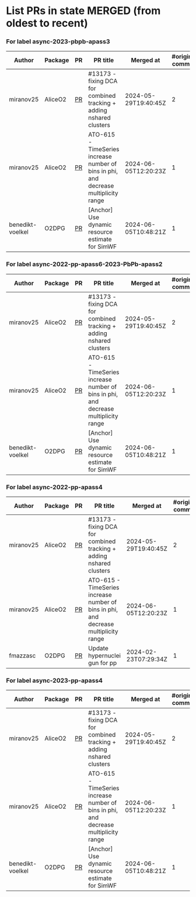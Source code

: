 # List PRs in state MERGED (from oldest to recent)


### For label async-2023-pbpb-apass3

| Author | Package | PR | PR title | Merged at | #original commits | Merge commit |
| --- | --- | --- | --- | --- | --- | --- |
| miranov25 | AliceO2 | [PR](https://github.com/AliceO2Group/AliceO2/pull/13176) | #13173 - fixing DCA for combined tracking + adding nshared clusters | 2024-05-29T19:40:45Z | 2 | 877eba6e317acc2675671c22fdd97126494ecd59 |
| miranov25 | AliceO2 | [PR](https://github.com/AliceO2Group/AliceO2/pull/13205) | ATO-615 - TimeSeries increase number of bins in phi, and decrease multiplicity range | 2024-06-05T12:20:23Z | 1 | 2f8759bd14b8374d20fd33509e46f641324a55ee |
| benedikt-voelkel | O2DPG | [PR](https://github.com/AliceO2Group/O2DPG/pull/1640) | [Anchor] Use dynamic resource estimate for SimWF | 2024-06-05T10:48:21Z | 1 | 3212a61353bb460b6ee1d1882510e14abe8d5416 |


### For label async-2022-pp-apass6-2023-PbPb-apass2

| Author | Package | PR | PR title | Merged at | #original commits | Merge commit |
| --- | --- | --- | --- | --- | --- | --- |
| miranov25 | AliceO2 | [PR](https://github.com/AliceO2Group/AliceO2/pull/13176) | #13173 - fixing DCA for combined tracking + adding nshared clusters | 2024-05-29T19:40:45Z | 2 | 877eba6e317acc2675671c22fdd97126494ecd59 |
| miranov25 | AliceO2 | [PR](https://github.com/AliceO2Group/AliceO2/pull/13205) | ATO-615 - TimeSeries increase number of bins in phi, and decrease multiplicity range | 2024-06-05T12:20:23Z | 1 | 2f8759bd14b8374d20fd33509e46f641324a55ee |
| benedikt-voelkel | O2DPG | [PR](https://github.com/AliceO2Group/O2DPG/pull/1640) | [Anchor] Use dynamic resource estimate for SimWF | 2024-06-05T10:48:21Z | 1 | 3212a61353bb460b6ee1d1882510e14abe8d5416 |


### For label async-2022-pp-apass4

| Author | Package | PR | PR title | Merged at | #original commits | Merge commit |
| --- | --- | --- | --- | --- | --- | --- |
| miranov25 | AliceO2 | [PR](https://github.com/AliceO2Group/AliceO2/pull/13176) | #13173 - fixing DCA for combined tracking + adding nshared clusters | 2024-05-29T19:40:45Z | 2 | 877eba6e317acc2675671c22fdd97126494ecd59 |
| miranov25 | AliceO2 | [PR](https://github.com/AliceO2Group/AliceO2/pull/13205) | ATO-615 - TimeSeries increase number of bins in phi, and decrease multiplicity range | 2024-06-05T12:20:23Z | 1 | 2f8759bd14b8374d20fd33509e46f641324a55ee |
| fmazzasc | O2DPG | [PR](https://github.com/AliceO2Group/O2DPG/pull/1488) | Update hypernuclei gun for pp | 2024-02-23T07:29:34Z | 1 | 6d4924eef63aaf6f4922b2fe2691fffbd0387fb7 |


### For label async-2023-pp-apass4

| Author | Package | PR | PR title | Merged at | #original commits | Merge commit |
| --- | --- | --- | --- | --- | --- | --- |
| miranov25 | AliceO2 | [PR](https://github.com/AliceO2Group/AliceO2/pull/13176) | #13173 - fixing DCA for combined tracking + adding nshared clusters | 2024-05-29T19:40:45Z | 2 | 877eba6e317acc2675671c22fdd97126494ecd59 |
| miranov25 | AliceO2 | [PR](https://github.com/AliceO2Group/AliceO2/pull/13205) | ATO-615 - TimeSeries increase number of bins in phi, and decrease multiplicity range | 2024-06-05T12:20:23Z | 1 | 2f8759bd14b8374d20fd33509e46f641324a55ee |
| benedikt-voelkel | O2DPG | [PR](https://github.com/AliceO2Group/O2DPG/pull/1640) | [Anchor] Use dynamic resource estimate for SimWF | 2024-06-05T10:48:21Z | 1 | 3212a61353bb460b6ee1d1882510e14abe8d5416 |
